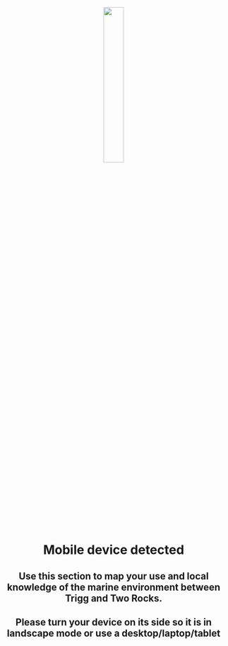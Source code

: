 <p style="text-align: center;"> <img src="info.png" width="30%" /></p>
  <h1><p style = "text-align: center;"><b>Mobile device detected</b></p></h1>
    <h2><p style = "text-align: center;">
      Use this section to map your use and local knowledge of the marine environment between Trigg and Two Rocks.
    </p></h1>
      <h2><p style = "text-align: center;"><b>
        Please turn your device on its side so it is in landscape mode or use a desktop/laptop/tablet
        </b></p></h2>